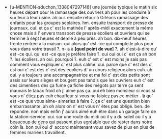  * [u-MENTION-sduchon_1338047297148]
	 une journée typique le matin six heures départ pour le ramassage des ouvriers ah pour les conduire à sur leur à leur usine.
	 ah oui.
	 ensuite retour à Orléans ramassage des enfants pour les groupes scolaires.
	 hm.
	 ensuite transport de presse de journaux.
	 oui.
	 et ça c' est la matinée l' après-midi exactement la même chose mais à l' envers transport de presse écoliers et ouvriers qui se termine à sept heures et demie à peu près.
	 ah bon.
	 dix-neuf heures trente rentrée à la maison.
	 oui alors qu' est -ce qui compte le plus pour vous dans votre travail ?.
	 n- a à **[quel point de vue]** ?.
	 ah c'est-à-dire qu' est -ce qui.
	 qu' est -ce que je préfère faire ?.
	 oui oui oui c' est ça ah bon ?.
	 les écoliers.
	 ah oui.
	 pourquoi ?.
	 euh c' est c' est moins je sais pas comment vous expliquer c' est plus calme.
	 oui.
	 parce que c' est des c' est oui c' est des c' est des écoliers d' un cours religieux alors euh.
	 ah oui.
	 y a toujours une accompagnatrice et ma foi c' est des petits sont assis sur leurs sièges et bougent pas tandis que les ouvriers euh c' est des cimentiers des ça fume ça fiche des mégots par terre ça sent mauvais le tabac froid oh j' aime pas ça.
	 oui eh bien monsieur si vous si vous n' étiez pas euh chauffeur si vous ne faisiez pas ce métier -là qu' est -ce que vous aime- aimeriez à faire ?.
	 ça c' est une question bien embarrassante.
	 ah oh alors on n' est vous n' êtes pas obligé.
	 ben.
	 de répondre.
	 non mais enfin j' aurais aimé euh être dans un garage faire de la station-service.
	 oui.
	 sur une route du midi où il y a du soleil où il y a beaucoup de gens qui passent plus agréable que de rester dans notre coin là.
	 bon oui oui d' accord maintenant vous savez de plus en plus de femmes mariées travaillent.
	
